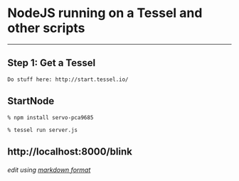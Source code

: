 # NodeJS running on a Tessel and other scripts

---
## Step 1: Get a Tessel

    Do stuff here: http://start.tessel.io/

## StartNode

    % npm install servo-pca9685

    % tessel run server.js

http://localhost:8000/blink
---

###### edit using [markdown format](http://daringfireball.net/projects/markdown/) ######
